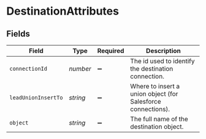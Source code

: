 # DestinationAttributes


## Fields

| Field                                                        | Type                                                         | Required                                                     | Description                                                  |
| ------------------------------------------------------------ | ------------------------------------------------------------ | ------------------------------------------------------------ | ------------------------------------------------------------ |
| `connectionId`                                               | *number*                                                     | :heavy_minus_sign:                                           | The id used to identify the destination connection.          |
| `leadUnionInsertTo`                                          | *string*                                                     | :heavy_minus_sign:                                           | Where to insert a union object (for Salesforce connections). |
| `object`                                                     | *string*                                                     | :heavy_minus_sign:                                           | The full name of the destination object.                     |